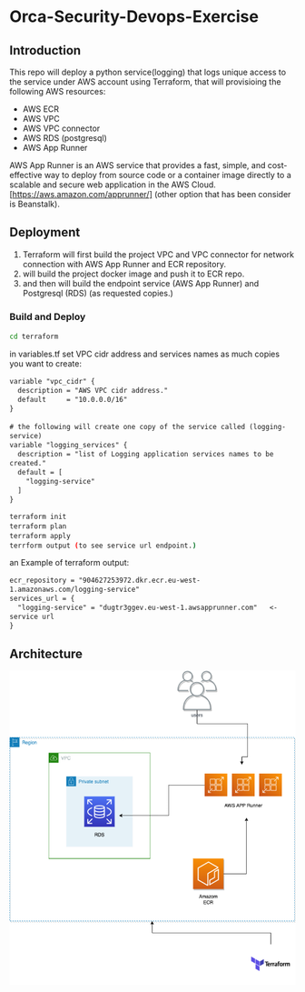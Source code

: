 # Orca-Security-Devops-Exercise

## Introduction

This repo will deploy a python service(logging) that logs unique access to the service under AWS account using Terraform,
that will provisioing the following AWS resources:
- AWS ECR
- AWS VPC
- AWS VPC connector
- AWS RDS (postgresql)
- AWS App Runner

AWS App Runner is an AWS service that provides a fast, simple, and cost-effective way to deploy from source code or a container image directly to a scalable and secure web application in the AWS Cloud. [https://aws.amazon.com/apprunner/] (other option that has been consider is Beanstalk).

## Deployment
 1. Terraform will first build the project VPC and VPC connector for network connection with AWS App Runner and ECR repository. 
 2. will build the project docker image and push it to ECR repo.
 3. and then will build the endpoint service (AWS App Runner) and Postgresql (RDS) (as requested copies.)

### Build and Deploy
```bash
cd terraform
```

in variables.tf set VPC cidr address and services names as much copies you want to create:
```
variable "vpc_cidr" {
  description = "AWS VPC cidr address."
  default     = "10.0.0.0/16"
}

# the following will create one copy of the service called (logging-service)
variable "logging_services" {
  description = "list of Logging application services names to be created."
  default = [
    "logging-service"
  ]
}

```

```bash
terraform init 
terraform plan
terraform apply
terrform output (to see service url endpoint.)
```

an Example of terraform output:
```
ecr_repository = "904627253972.dkr.ecr.eu-west-1.amazonaws.com/logging-service"
services_url = {
  "logging-service" = "dugtr3ggev.eu-west-1.awsapprunner.com"   <- service url
}
```


## Architecture
![Architecture](application.png)